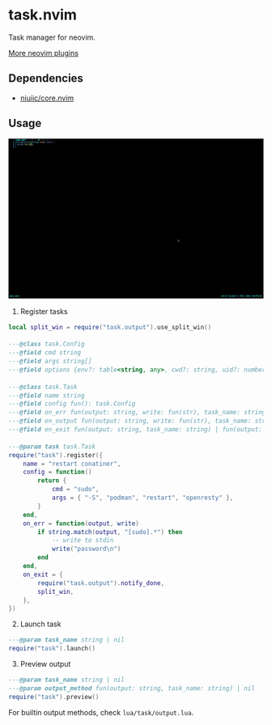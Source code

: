 # task.nvim

Task manager for neovim.

[More neovim plugins](https://github.com/niuiic/awesome-neovim-plugins)

## Dependencies

- [niuiic/core.nvim](https://github.com/niuiic/core.nvim)

## Usage

<img src="https://github.com/niuiic/assets/blob/main/task.nvim/usage.gif" />

1. Register tasks

```lua
local split_win = require("task.output").use_split_win()

---@class task.Config
---@field cmd string
---@field args string[]
---@field options {env?: table<string, any>, cwd?: string, uid?: number, gid?: number, verbatim?: boolean, detached?: boolean, hide?: boolean} | nil

---@class task.Task
---@field name string
---@field config fun(): task.Config
---@field on_err fun(output: string, write: fun(str), task_name: string) | fun(output: string, write: fun(str), task_name: string)[] | nil
---@field on_output fun(output: string, write: fun(str), task_name: string) | fun(output: string, write: fun(str), task_name: string)[] | nil
---@field on_exit fun(output: string, task_name: string) | fun(output: string, task_name: string)[] | nil

---@param task task.Task
require("task").register({
	name = "restart conatiner",
	config = function()
		return {
			cmd = "sudo",
			args = { "-S", "podman", "restart", "openresty" },
		}
	end,
	on_err = function(output, write)
		if string.match(output, "[sudo].*") then
			-- write to stdin
			write("password\n")
		end
	end,
	on_exit = {
		require("task.output").notify_done,
		split_win,
	},
})
```

2. Launch task

```lua
---@param task_name string | nil
require("task").launch()
```

3. Preview output

```lua
---@param task_name string | nil
---@param output_method fun(output: string, task_name: string) | nil
require("task").preview()
```

For builtin output methods, check `lua/task/output.lua`.
